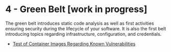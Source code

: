 # 4 - Green Belt [work in progress]

The green belt introduces static code analysis as well as first activities ensuring security during the lifecycle of your software. It is also the first belt introducing topics regarding infrastructure, configuration, and credentials.

- [Test of Container Images Regarding Known Vulnerabilities](test-of-container-images-regarding-known-vulnerabilities.md)
